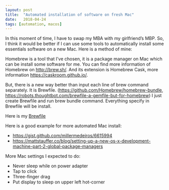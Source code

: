 ```yaml
---
layout:	post
title:	"Automated installation of software on fresh Mac"
date:	2018-04-24
tags: [automation, macos]
---
```


  In this moment of time, I have to swap my MBA with my girlfriend’s MBP. So, I think it would be better if I can use some tools to automatically install some essentials software on a new Mac. Here is a method of mine:

Homebrew is a tool that I’ve chosen, it is a package manager on Mac which can be install some software for me. You can find more information of Homebrew on <http://brew.sh/>. And its extension is Homebrew Cask, more information <https://caskroom.github.io/>.

But, there is a new way better than input each line of brew command separately. It is Brewfile. (<https://github.com/Homebrew/homebrew-bundle>, <https://robots.thoughtbot.com/brewfile-a-gemfile-but-for-homebrew>) I just create Brewfile and run brew bundle command. Everything specify in Brewfile will be install.

Here is my [Brewfile](https://gist.github.com/zekzit/67213156aeb4f92be293697aa31951b7)

Here is a good example for more automated Mac install:

* <https://gist.github.com/millermedeiros/6615994>
* <https://mattstauffer.co/blog/setting-up-a-new-os-x-development-machine-part-2-global-package-managers>

More Mac settings I expected to do:

* Never sleep while on power adapter
* Tap to click
* Three-finger drag
* Put display to sleep on upper left hot-corner
  